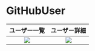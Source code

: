 # GitHubUser

ユーザー一覧             |  ユーザー詳細
:-------------------------:|:-------------------------:
![](https://user-images.githubusercontent.com/19669205/64489519-140c0880-d28f-11e9-8942-7d0cf0e63356.png)  |  ![](https://user-images.githubusercontent.com/19669205/64489520-140c0880-d28f-11e9-9d5e-73c049f70f41.png)
